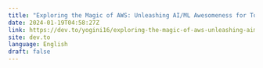 ```yaml
---
title: "Exploring the Magic of AWS: Unleashing AI/ML Awesomeness for Top-Notch Solutions"
date: 2024-01-19T04:58:27Z
link: https://dev.to/yogini16/exploring-the-magic-of-aws-unleashing-aiml-awesomeness-for-top-notch-solutions-3fee?utm_medium=RSS&utm_source=news.12bit.vn
site: dev.to
language: English
draft: false
---
```

